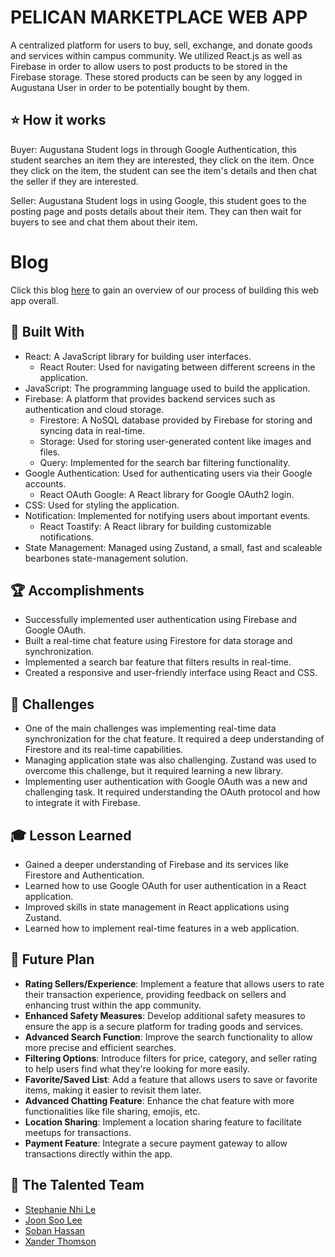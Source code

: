 # PELICAN MARKETPLACE WEB APP

A centralized platform for users to buy, sell, exchange, and donate goods and services within campus community.
We utilized React.js as well as Firebase in order to allow users to post products to be stored in the Firebase storage.
These stored products can be seen by any logged in Augustana User in order to be potentially bought by them. 

## :star: How it works

Buyer:
Augustana Student logs in through Google Authentication, this student searches an item they are interested, they click on the item.
Once they click on the item, the student can see the item's details and then chat the seller if they are interested.

Seller:
Augustana Student logs in using Google, this student goes to the posting page and posts details about their item. They can then wait for buyers to see and chat them about their item.

# Blog

Click this blog [here](https://sites.google.com/augustana.edu/pelican-marketplace?usp=sharing) to gain an overview of our process of building this web app overall.

## :hammer: Built With

- React: A JavaScript library for building user interfaces.
    - React Router: Used for navigating between different screens in the application.
- JavaScript: The programming language used to build the application.
- Firebase: A platform that provides backend services such as authentication and cloud storage.
    - Firestore: A NoSQL database provided by Firebase for storing and syncing data in real-time.
    - Storage: Used for storing user-generated content like images and files.
    - Query: Implemented for the search bar filtering functionality.
- Google Authentication: Used for authenticating users via their Google accounts.
    - React OAuth Google: A React library for Google OAuth2 login.
- CSS: Used for styling the application.
- Notification: Implemented for notifying users about important events.
    - React Toastify: A React library for building customizable notifications.
- State Management: Managed using Zustand, a small, fast and scaleable bearbones state-management solution.

## :trophy: Accomplishments
- Successfully implemented user authentication using Firebase and Google OAuth.
- Built a real-time chat feature using Firestore for data storage and synchronization.
- Implemented a search bar feature that filters results in real-time.
- Created a responsive and user-friendly interface using React and CSS.

##  :wrench: Challenges
- One of the main challenges was implementing real-time data synchronization for the chat feature. It required a deep understanding of Firestore and its real-time capabilities.
- Managing application state was also challenging. Zustand was used to overcome this challenge, but it required learning a new library.
- Implementing user authentication with Google OAuth was a new and challenging task. It required understanding the OAuth protocol and how to integrate it with Firebase.

## :mortar_board: Lesson Learned
- Gained a deeper understanding of Firebase and its services like Firestore and Authentication.
- Learned how to use Google OAuth for user authentication in a React application.
- Improved skills in state management in React applications using Zustand.
- Learned how to implement real-time features in a web application.

## :mag_right: Future Plan
- **Rating Sellers/Experience**: Implement a feature that allows users to rate their transaction experience, providing feedback on sellers and enhancing trust within the app community.
- **Enhanced Safety Measures**: Develop additional safety measures to ensure the app is a secure platform for trading goods and services.
- **Advanced Search Function**: Improve the search functionality to allow more precise and efficient searches.
- **Filtering Options**: Introduce filters for price, category, and seller rating to help users find what they're looking for more easily.
- **Favorite/Saved List**: Add a feature that allows users to save or favorite items, making it easier to revisit them later.
- **Advanced Chatting Feature**: Enhance the chat feature with more functionalities like file sharing, emojis, etc.
- **Location Sharing**: Implement a location sharing feature to facilitate meetups for transactions.
- **Payment Feature**: Integrate a secure payment gateway to allow transactions directly within the app.

## :rocket: The Talented Team 
- [Stephanie Nhi Le](https://github.com/StephanieNhiLe)
- [Joon Soo Lee](https://github.com/JSLee402)
- [Soban Hassan](https://github.com/sobanhassan)
- [Xander Thomson](https://github.com/Xthomson08)

